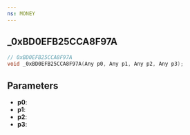 ```yaml
---
ns: MONEY
---
```

## _0xBD0EFB25CCA8F97A

```c
// 0xBD0EFB25CCA8F97A
void _0xBD0EFB25CCA8F97A(Any p0, Any p1, Any p2, Any p3);
```


## Parameters
* **p0**: 
* **p1**: 
* **p2**: 
* **p3**: 

